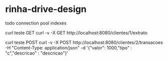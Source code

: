 # rinha-drive-design

todo
connection pool
indexes

curl teste GET
curl -v -X GET http://localhost:8080/clientes/1/extrato

curl teste POST
curl -v -X POST http://localhost:8080/clientes/2/transacoes -H "Content-Type: application/json" -d '{"valor": 1000,"tipo" : "c","descricao" : "descricao"}'